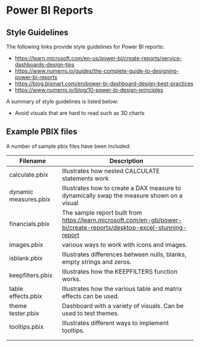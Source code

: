 # Power BI Reports

## Style Guidelines
The following links provide style guidelines for Power BI reports:

- https://learn.microsoft.com/en-us/power-bi/create-reports/service-dashboards-design-tips
- https://www.numerro.io/guides/the-complete-guide-to-designing-power-bi-reports
- https://blog.bismart.com/en/power-bi-dashboard-design-best-practices
- https://www.numerro.io/blog/10-power-bi-design-principles

A summary of style guidelines is listed below:
- Avoid visuals that are hard to read such as 3D charts

## Example PBIX files
A number of sample pbix files have been included:

| Filename              | Description                                                                                                          |
| --------------------- | -------------------------------------------------------------------------------------------------------------------- |
| calculate.pbix        | Illustrates how nested CALCULATE statements work                                                                     |
| dynamic measures.pbix | Illustrates how to create a DAX measure to dynamically swap the measure shown on a visual                            |
| financials.pbix       | The sample report built from https://learn.microsoft.com/en-gb/power-bi/create-reports/desktop-excel-stunning-report |
| images.pbix           | various ways to work with icons and images.                                                                          |
| isblank.pbix          | Illustrates differences between nulls, blanks, empty strings and zeros.                                              |
| keepfilters.pbix      | Illustrates how the KEEPFILTERS function works.                                                                      |
| table effects.pbix    | Illustrates how the various table and matrix effects can be used.                                                    |
| theme tester.pbix     | Dashboard with a variety of visuals. Can be used to test themes.                                                     |
| tooltips.pbix         | Illustrates different ways to implement tooltips.                                                                    |
|                       |                                                                                                                      |
|                       |                                                                                                                      |